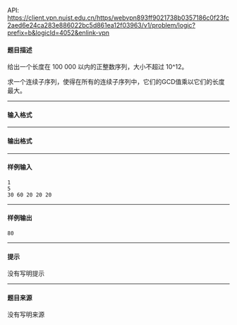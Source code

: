 API: https://client.vpn.nuist.edu.cn/https/webvpn893ff9021738b0357186c0f23fc2aed6e24ca283e886022bc5d861ea12f03963/v1/problem/logic?prefix=b&logicId=4052&enlink-vpn

#### 题目描述

给出一个长度在 100 000 以内的正整数序列，大小不超过 10^12。 

求一个连续子序列，使得在所有的连续子序列中，它们的GCD值乘以它们的长度最大。

---

#### 输入格式

---

#### 输出格式

---

#### 样例输入
```
1 
5 
30 60 20 20 20
```

---

#### 样例输出
```
80
```

---

#### 提示

没有写明提示

---

#### 题目来源

没有写明来源